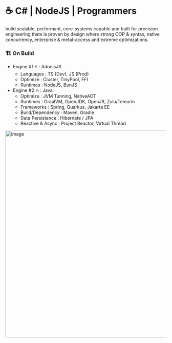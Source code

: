 # ☕ C# | NodeJS | Programmers
build scalable, performant, core-systems capable and built for precision engineering thats is proven by design where strong OOP & syntax, native concurrency, enterprise & metal-access and extreme optimizations.

### 🏗️ On Build
- Engine #1 ⚡ : AdonisJS
  - Languages : TS (Dev), JS (Prod)
  - Optimize : Cluster, TinyPool, FFI
  - Runtimes : NodeJS, BunJS
- Engine #2 🔥 : Java
  - Optimize : JVM Tunning, NativeAOT
  - Runtimes : GraalVM, OpenJDK, OpenJ9, Zulu/Temurin
  - Frameworks : Spring, Quarkus, Jakarta EE
  - Build/Dependency : Maven, Gradle
  - Data Persistance : Hibernate / JPA
  - Reactive & Async : Project Reactor, Virtual Thread

<img width="1430" height="645" alt="image" src="https://github.com/user-attachments/assets/2adc2927-62ff-4f83-a030-db7c8934614f" />
